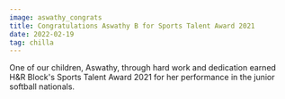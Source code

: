 ```yaml
---
image: aswathy_congrats
title: Congratulations Aswathy B for Sports Talent Award 2021
date: 2022-02-19
tag: chilla
---
```

One of our children, Aswathy, through hard work and dedication earned H&R Block's
Sports Talent Award 2021 for her performance in the junior softball nationals.